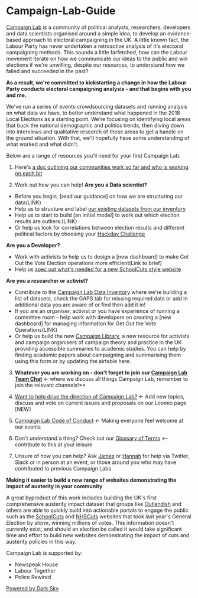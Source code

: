 # Campaign-Lab-Guide

[Campaign Lab](https://www.campaignlab.london/) is a community of political analysts, researchers, developers and data scientists organised around a simple idea, to develop an evidence-based approach to electoral campaigning in the UK. A little known fact, the Labour Party has never undertaken a retroactive analysis of it's electoral campaigning methods. This sounds a little farfetched, how can the Labour movement iterate on how we communicate our ideas to the public and win elections if we're unwilling, despite our resources, to understand how we failed and succeeded in the past?

**As a result, we're committed to kickstarting a change in how the Labour Party conducts electoral campaigning analysis - and that begins with you and me.**

We've run a series of events crowdsourcing datasets and running analysis on what data we have, to better understand what happened in the 2018 Local Elections as a starting point. We're focusing on identifying local areas that buck the national demographic and politics trends, then diving down into interviews and qualitative research of those areas to get a handle on the ground situation. With that, we'll hopefully have some understanding of what worked and what didn't.

Below are a range of resources you'll need for your first Campaign Lab:

1. Here's [a doc outlining our communities work so far and who is working on each bit](https://docs.google.com/document/u/1/d/1QAQ4Bi3mv17ahmY1bnDFTI9eeiQeKp01PTSuGW6ZIwo/edit?usp=drive_web&ouid=108819407423296546524) 

2. Work out how you can help!
**Are you a Data scientist?** 
 - Before you begin, [read our guidance] on how we are structuring our data(LINK)
 - Help us to structure and label [our existing datasets from our inventory](https://docs.google.com/spreadsheets/d/1s5zWhdXi0-YBUMkK2Le3cfENBsfc29vOnFhnfn8N6dU/edit#gid=0)
 - Help us to start to build [an initial model] to work out which election results are outliers.(LINK)
 - Or help us look for correlations between election results and different political factors by choosing your [Hackday Challenge](https://github.com/CampaignLab/data-pipeline/issues)

**Are you a Developer?** 
 - Work with activists to help us to design a [new dashboard] to make Get Out the Vote Election operations more efficient(Link to brief)
 - Help us [spec out what's needed for a new SchoolCuts style website](https://github.com/CampaignLab/data-pipeline/issues/24)

**Are you a researcher or activist?**
 - Contribute to the [Campaign Lab Data Inventory](https://docs.google.com/spreadsheets/d/1s5zWhdXi0-YBUMkK2Le3cfENBsfc29vOnFhnfn8N6dU/edit#gid=0) where we're building a list of datasets, check the GAPS tab for missing required data or add in additional data you are aware of or find then add it in!
 - If you are an organiser, activist or you have experience of running a committee room - help work with developers on creating a [new dashboard] for managing information for Get Out the Vote Operations(LINK)
 - Or help us build the new [Campaign Library](https://airtable.com/invite/l?inviteId=invGG3yYWHtSnWFda&inviteToken=6a5af86c02deb40429f1dcda1b4416c1a7c30f4e1f97ffaa8b2219c2cd169a9a), a new resource for activists and campaign organisers of campaign theory and practice in the UK providing accessible summaries to academic studies. You can help by finding academic papers about campaigning and summarising them using this form or by updating the airtable here. 

3. **Whatever you are working on - don't forget to join our [Campaign Lab Team Chat](https://campaignlabhq.slack.com/)** <- where we discuss all things Campaign Lab, remember to join the relevant channels!**

4. [Want to help drive the direction of Campaign Lab?](https://www.loomio.org/join/group/63hVRLxngXfC8vvqFFGFuHod/) <- Add new topics, discuss and vote on current issues and proposals on our Loomio page [NEW]

5. [Campaign Lab Code of Conduct](https://github.com/CampaignLab/Campaign-Lab-Guide/blob/master/CL%20Code%20of%20Conduct.md) <- Making everyone feel welcome at our events

6. Don't understand a thing? Check out our [Glossary of Terms](https://docs.google.com/document/d/1_7S-3v-HHpjbyR0sG-MXrWfXcQdrXaU0bSHhnpYACAU/edit?usp=sharing) <-- contribute to this at your leisure

7. Unsure of how you can help? Ask [James](twitter.com/jamesforthemany) or [Hannah](twitter.com/hannah_o_rourke) for help via Twitter, Slack or in person at an event, or those around you who may have contributed to previous Campaign Labs


**Making it easier to build a new range of websites demonstrating the impact of austerity in your community**

A great byproduct of this work includes building the UK's first comprehensive austerity impact dataset that groups like [Outlandish](https://outlandish.com/) and others are able to quickly build into actionable portals to engage the public such as the [SchoolCuts](https://schoolcuts.org.uk/#!/) and [NHSCuts](http://nhscuts.org.uk/) websites that took last year's General Election by storm, winning millions of votes. This information doesn't currently exist, and should an election be called it would take significant time and effort to build new websites demonstrating the impact of cuts and austerity policies in this way.

Campaign Lab is supported by:

* Newspeak House 
* Labour Together
* Police Rewired

[Powered by Dark Sky](https://darksky.net/forecast/40.7127,-74.0059/us12/en)
